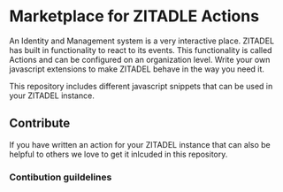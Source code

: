 # Marketplace for ZITADLE Actions

An Identity and Management system is a very interactive place. 
ZITADEL has built in functionality to react to its events.
This functionality is called Actions and can be configured on an organization level.
Write your own javascript extensions to make ZITADEL behave in the way you need it.

This repository includes different javascript snippets that can be used in your ZITADEL instance.

## Contribute

If you have written an action for your ZITADEL instance that can also be helpful to others we love to get it inlcuded in this repository.

### Contibution guildelines